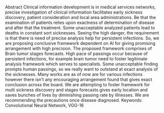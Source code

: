 Abstract
Clinical information development is in medical
services networks, precise investigation of clinical
information facilitates early sickness discovery, patient
consideration and local area administrations. Be that the
examination of patients relies upon exactness of determination
of disease and after that the treatment. Some unacceptable
analyzed patients lead to deaths in constant sort sicknesses.
Seeing the high danger, the requirement is that there is need
of precise analysis help for persistent infections. So, we are
proposing conclusive framework dependent on AI for giving
promising arrangement with high precision. The proposed
framework comprises of Brain tumor stages forecasts. High
pace of passings occur because of persistent infections, for
example brain tumor need to foster legitimate analysis
framework which serves to specialists. Some unacceptable
finding prompts human passings, so we really want to
outstand at exact analysis of the sicknesses. Many works are
as of now are for various infections however there isn't any
encouraging arrangement found that gives exact conclusion
across the board. We are attempting to foster framework for
multi sickness discovery and stages forecasts gives early
location and saves bunches of lives by diminishing passing
rate by illnesses. We are recommending the precautions once disease
diagnosed.
Keywords: Convolutional Neural Network, VGG-16
